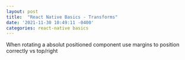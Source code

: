 ```yaml
---
layout: post
title:  "React Native Basics - Transforms"
date: '2021-11-30 10:49:11 -0400'
categories: react-native basics
---
```


When rotating a absolut positioned component use margins to position correctly vs top/right